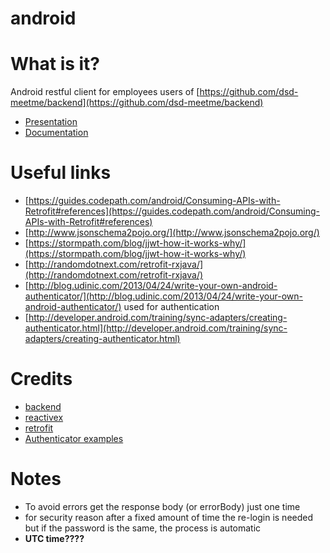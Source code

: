 # android

# What is it?
Android restful client for employees users of [https://github.com/dsd-meetme/backend](https://github.com/dsd-meetme/backend)
* [Presentation](https://docs.google.com/presentation/d/1QKFfNSkWtcHDjJqtShV6cRF97vvT-SBJsYJpi-iTO4g/edit?usp=sharing)
* [Documentation](https://docs.google.com/document/d/169nvmoWRryn7pRm6NPAZII9woHcrSP9t6SgMw0g4GAc/edit?usp=sharing)


# Useful links
* [https://guides.codepath.com/android/Consuming-APIs-with-Retrofit#references](https://guides.codepath.com/android/Consuming-APIs-with-Retrofit#references)
* [http://www.jsonschema2pojo.org/](http://www.jsonschema2pojo.org/)
* [https://stormpath.com/blog/jjwt-how-it-works-why/](https://stormpath.com/blog/jjwt-how-it-works-why/)
* [http://randomdotnext.com/retrofit-rxjava/](http://randomdotnext.com/retrofit-rxjava/)
* [http://blog.udinic.com/2013/04/24/write-your-own-android-authenticator/](http://blog.udinic.com/2013/04/24/write-your-own-android-authenticator/) used for authentication
* [http://developer.android.com/training/sync-adapters/creating-authenticator.html](http://developer.android.com/training/sync-adapters/creating-authenticator.html)

# Credits
 * [backend](https://github.com/dsd-meetme/backend)
 * [reactivex](http://reactivex.io/)
 * [retrofit](http://square.github.io/retrofit/)
 * [Authenticator examples](http://blog.udinic.com/2013/04/24/write-your-own-android-authenticator/)

# Notes
* To avoid errors get the response body (or errorBody) just one time
* for security reason after a fixed amount of time the re-login is needed but if the password is the same, the process is automatic
* **UTC time????**

